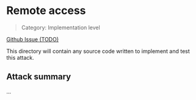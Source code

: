 # Remote access

> Category: Implementation level

[Github Issue (TODO)]()

This directory will contain any source code written to implement and test this attack.

## Attack summary

...